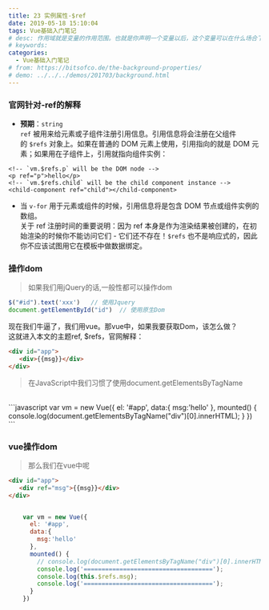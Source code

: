```yaml
---
title: 23 实例属性-$ref
date: 2019-05-18 15:10:04
tags: Vue基础入门笔记
# desc: 作用域就是变量的作用范围。也就是你声明一个变量以后，这个变量可以在什么场合下使用。以前的JavaScript只有全局作用域，和函数作用域。
# keywords: 
categories:
  - Vue基础入门笔记
# from: https://bitsofco.de/the-background-properties/
# demo: ../../../demos/201703/background.html
---
```


### 官网针对-ref的解释
- **预期**：`string`<br />`ref` 被用来给元素或子组件注册引用信息。引用信息将会注册在父组件的 `$refs` 对象上。如果在普通的 DOM 元素上使用，引用指向的就是 DOM 元素；如果用在子组件上，引用就指向组件实例：
```
<!-- `vm.$refs.p` will be the DOM node -->
<p ref="p">hello</p>
<!-- `vm.$refs.child` will be the child component instance -->
<child-component ref="child"></child-component>
```

- 当 `v-for` 用于元素或组件的时候，引用信息将是包含 DOM 节点或组件实例的数组。<br />关于 ref 注册时间的重要说明：因为 ref 本身是作为渲染结果被创建的，在初始渲染的时候你不能访问它们 - 它们还不存在！`$refs` 也不是响应式的，因此你不应该试图用它在模板中做数据绑定。

<a name="P2AYt"></a>
### 操作dom
> 如果我们用jQuery的话,一般性都可以操作dom


```javascript
$("#id").text('xxx')   // 使用Jquery
document.getElementById("id")  // 使用原生Dom
```

现在我们牛逼了，我们用vue。那vue中，如果我要获取Dom，该怎么做？<br />这就进入本文的主题ref, $refs，官网解释：

```html
<div id="app">
   <div>{{msg}}</div>
</div>
```

> 在JavaScript中我们习惯了使用document.getElementsByTagName

<br />
```javascript
var vm = new Vue({
  el: '#app',
  data:{
    msg:'hello'
  },
  mounted() {
    console.log(document.getElementsByTagName("div")[0].innerHTML);
  }
})
```

<a name="noZkB"></a>
### vue操作dom
> 那么我们在vue中呢


```html
<div id="app">
   <div ref="msg">{{msg}}</div>
</div>
```

```javascript

    var vm = new Vue({
      el: '#app',
      data:{
        msg:'hello'
      },
      mounted() {
        // console.log(document.getElementsByTagName("div")[0].innerHTML);
        console.log('====================================');
        console.log(this.$refs.msg);
        console.log('====================================');
      }
    })
```


